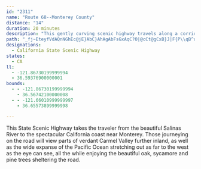 ```yaml
---
id: "2311"
name: "Route 68--Monterey County"
distance: "14"
duration: 20 minutes
description: "This gently curving scenic highway travels along a corridor of oak, sycamore, and pine trees with views of Mt. Toro."
path: "_fj~EteyfVdAQnNGhEc@jE}AbC}AhAgAbFsGxAqC?O|@cCt@gCxB}J|F{P\\qB^oDNeE?mDOoDyAgQCaBLaFPqAdO{q@v@mFTuE?mESyEQqBkB{Je@{DIsB?gCLyBd@qD\\yAhBaF~B_EhBaBfJsGpEuDlCgDbKuNvA_DhAeDn@{C^eCNmBx@sX^kDzDuWfMuhAXmFKuFYcD{CeSKaDBkCNsB^gCx@wCbI{Rr@{Bb@aCPmBBmEmAqWk@cEo@yBy@oBqFkIoAaC_AoCq@iEOwDBeA|Awu@TeFrBoUNaED_EOaDUaCoQeoAsCcLiCsGaFyJ{NqWwA_D_@aCO{AEsEkAsTg@qEo@eDw@mCq@eBaJwRqI{RgBkC_AcAiByAiCkAgFaAgEqAeB_A{BmBw\\md@gLoSyByCsBsB_HsEiJaFaA}@ck@e]aEyBwbAae@sToKkA_A_CyB_DmEmWyf@qJiQcCgFiDqF}AaBoAgAqG_EsHaEwAk@aq@wR_UsGsr@wP"
designations:
  - California State Scenic Highway
states:
  - CA
ll:
  - -121.86730199999994
  - 36.59376900000001
bounds:
  - - -121.86730199999994
    - 36.56742100000008
  - - -121.66010999999997
    - 36.65573899999998

---
```


This State Scenic Highway takes the traveler from the beautiful Salinas River to the spectacular California coast near Monterey.  Those journeying on the road will view parts of verdant Carmel Valley further inland, as well as the wide expanse of the Pacific Ocean stretching out as far to the west as the eye can see, all the while enjoying the beautiful oak, sycamore and pine trees sheltering the road.
